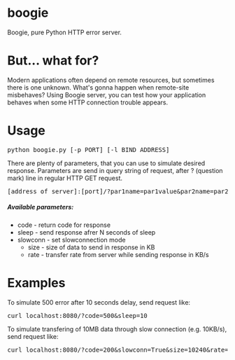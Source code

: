 boogie
======

Boogie, pure Python HTTP error server.


But... what for?
======

Modern applications often depend on remote resources, but sometimes there is one unknown. What's gonna happen when remote-site misbehaves?
Using Boogie server, you can test how your application behaves when some HTTP connection trouble appears.

Usage
======
<pre>
python boogie.py [-p PORT] [-l BIND_ADDRESS]
</pre>

There are plenty of parameters, that you can use to simulate desired response. Parameters are send in query string of request, after ? (question mark) line in regular HTTP GET request.

<pre>
[address_of_server]:[port]/?par1name=par1value&par2name=par2value...
</pre>

##### Available parameters:
* code - return code for response
* sleep - send response afrer N seconds of sleep
* slowconn - set slowconnection mode
    * size - size of data to send in response in KB
    * rate - transfer rate from server while sending response in KB/s


Examples
======
To simulate 500 error after 10 seconds delay, send request like:
<pre>
curl localhost:8080/?code=500&sleep=10
</pre>

To simulate transfering of 10MB data through slow connection (e.g. 10KB/s), send request like:
<pre>
curl localhost:8080/?code=200&slowconn=True&size=10240&rate=10
</pre>

